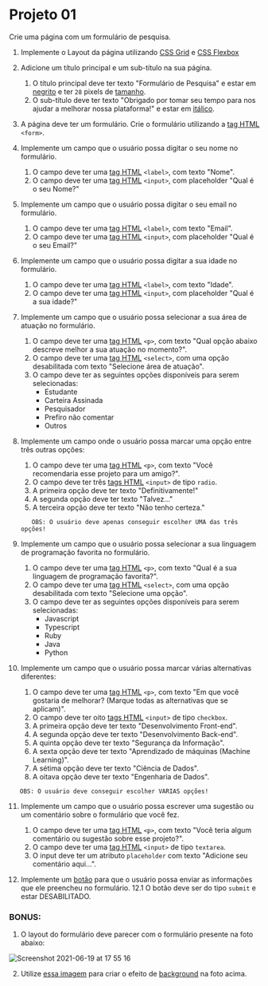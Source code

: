 # Projeto 01

Crie uma página com um formulário de pesquisa.

1. Implemente o Layout da página utilizando [CSS Grid](https://developer.mozilla.org/pt-BR/docs/Web/CSS/grid) e [CSS Flexbox](https://developer.mozilla.org/pt-BR/docs/Web/CSS/flex)

2. Adicione um título principal e um sub-título na sua página.

   1. O título principal deve ter texto "Formulário de Pesquisa" e estar em [negrito](https://developer.mozilla.org/pt-BR/docs/Web/CSS/font-weight) e ter `28` pixels de [tamanho](https://developer.mozilla.org/pt-BR/docs/Web/CSS/font-size).
   2. O sub-título deve ter texto "Obrigado por tomar seu tempo para nos ajudar a melhorar nossa plataforma!" e estar em [itálico](https://www.w3.org/Style/Examples/007/fonts.pt_BR.html).

3. A página deve ter um formulário. Crie o formulário utilizando a [tag HTML](https://developer.mozilla.org/pt-BR/docs/Web/HTML/Element/form) `<form>`.

4. Implemente um campo que o usuário possa digitar o seu nome no formulário.

   1. O campo deve ter uma [tag HTML](https://developer.mozilla.org/pt-BR/docs/Web/HTML/Element/label) `<label>`, com texto "Nome".
   2. O campo deve ter uma [tag HTML](https://developer.mozilla.org/pt-BR/docs/Web/HTML/Element/input) `<input>`, com placeholder "Qual é o seu Nome?"

5. Implemente um campo que o usuário possa digitar o seu email no formulário.

   1. O campo deve ter uma [tag HTML](https://developer.mozilla.org/pt-BR/docs/Web/HTML/Element/label) `<label>`, com texto "Email".
   2. O campo deve ter uma [tag HTML](https://developer.mozilla.org/pt-BR/docs/Web/HTML/Element/input) `<input>`, com placeholder "Qual é o seu Email?"

6. Implemente um campo que o usuário possa digitar a sua idade no formulário.

   1. O campo deve ter uma [tag HTML](https://developer.mozilla.org/pt-BR/docs/Web/HTML/Element/label) `<label>`, com texto "Idade".
   2. O campo deve ter uma [tag HTML](https://developer.mozilla.org/pt-BR/docs/Web/HTML/Element/input) `<input>`, com placeholder "Qual é a sua idade?"

7. Implemente um campo que o usuário possa selecionar a sua área de atuação no formulário.

   1. O campo deve ter uma [tag HTML](https://developer.mozilla.org/pt-BR/docs/Web/HTML/Element/p) `<p>`, com texto "Qual opção abaixo descreve melhor a sua atuação no momento?".
   2. O campo deve ter uma [tag HTML](https://developer.mozilla.org/pt-BR/docs/Web/HTML/Element/select) `<select>`, com uma opção desabilitada com texto "Selecione área de atuação".
   3. O campo deve ter as seguintes opções disponíveis para serem selecionadas:
      - Estudante
      - Carteira Assinada
      - Pesquisador
      - Prefiro não comentar
      - Outros

8. Implemente um campo onde o usuário possa marcar uma opção entre três outras opções:

   1. O campo deve ter uma [tag HTML](https://developer.mozilla.org/pt-BR/docs/Web/HTML/Element/p) `<p>`, com texto "Você recomendaria esse projeto para um amigo?".
   2. O campo deve ter três [tags HTML](https://developer.mozilla.org/pt-BR/docs/Web/HTML/Element/Input/radio) `<input>` de tipo `radio`.
   3. A primeira opção deve ter texto "Definitivamente!"
   4. A segunda opção deve ter texto "Talvez..."
   5. A terceira opção deve ter texto "Não tenho certeza."

   ```
      OBS: O usuário deve apenas conseguir escolher UMA das três opções!
   ```

9. Implemente um campo que o usuário possa selecionar a sua linguagem de programação favorita no formulário.

   1. O campo deve ter uma [tag HTML](https://developer.mozilla.org/pt-BR/docs/Web/HTML/Element/p) `<p>`, com texto "Qual é a sua linguagem de programação favorita?".
   2. O campo deve ter uma [tag HTML](https://developer.mozilla.org/pt-BR/docs/Web/HTML/Element/select) `<select>`, com uma opção desabilitada com texto "Selecione uma opção".
   3. O campo deve ter as seguintes opções disponíveis para serem selecionadas:
      - Javascript
      - Typescript
      - Ruby
      - Java
      - Python

10. Implemente um campo que o usuário possa marcar várias alternativas diferentes:
    1. O campo deve ter uma [tag HTML](https://developer.mozilla.org/pt-BR/docs/Web/HTML/Element/p) `<p>`, com texto "Em que você gostaria de melhorar? (Marque todas as alternativas que se aplicam)".
    2. O campo deve ter oito [tags HTML](https://developer.mozilla.org/pt-BR/docs/Web/HTML/Element/Input/checkbox) `<input>` de tipo `checkbox`.
    3. A primeira opção deve ter texto "Desenvolvimento Front-end".
    4. A segunda opção deve ter texto "Desenvolvimento Back-end".
    5. A quinta opção deve ter texto "Segurança da Informação".
    6. A sexta opção deve ter texto "Aprendizado de máquinas (Machine Learning)".
    7. A sétima opção deve ter texto "Ciência de Dados".
    8. A oitava opção deve ter texto "Engenharia de Dados".

```
   OBS: O usuário deve conseguir escolher VARIAS opções!
```

11. Implemente um campo que o usuário possa escrever uma sugestão ou um comentário sobre o formulário que você fez.

    1. O campo deve ter uma [tag HTML](https://developer.mozilla.org/pt-BR/docs/Web/HTML/Element/p) `<p>`, com texto "Você teria algum comentário ou sugestão sobre esse projeto?".
    2. O campo deve ter uma [tag HTML](https://developer.mozilla.org/pt-BR/docs/Web/HTML/Element/input) `<input>` de tipo `textarea`.
    3. O input deve ter um atributo `placeholder` com texto "Adicione seu comentário aqui...".

12. Implemente um [botão](https://developer.mozilla.org/pt-BR/docs/Web/HTML/Element/button) para que o usuário possa enviar as informações que ele preencheu no formulário.
    12.1 O botão deve ser do tipo `submit` e estar DESABILITADO.

### BONUS:

1. O layout do formulário deve parecer com o formulário presente na foto abaixo:

![Screenshot 2021-06-19 at 17 55 16](https://user-images.githubusercontent.com/63159499/122655282-90e83980-d127-11eb-8f03-4a3895e9624f.png)


2. Utilize [essa imagem](https://cdn.freecodecamp.org/testable-projects-fcc/images/survey-form-background.jpeg) para criar o efeito de [background](https://developer.mozilla.org/pt-BR/docs/Web/CSS/background) na foto acima.
